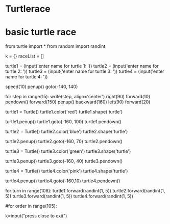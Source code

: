 # Turtlerace
# basic turtle race
from turtle import *
from random import randint

k = {}
raceList = []

turtle1 = (input('enter name for turtle 1: '))
turtle2 = (input('enter name for turtle 2: '))
turtle3 = (input('enter name for turtle 3: '))
turtle4 = (input('enter name for turtle 4: '))


speed(10)
penup()
goto(-140, 140)

for step in range(15):
    write(step, align='center')
    right(90)
    forward(10)
    pendown()
    forward(150)
    penup()
    backward(160)
    left(90)
    forward(20)

turtle1 = Turtle()
turtle1.color('red')
turtle1.shape('turtle')

turtle1.penup()
turtle1.goto(-160, 100)
turtle1.pendown()

turtle2 = Turtle()
turtle2.color('blue')
turtle2.shape('turtle')

turtle2.penup()
turtle2.goto(-160, 70)
turtle2.pendown()

turtle3 = Turtle()
turtle3.color('green')
turtle3.shape('turtle')

turtle3.penup()
turtle3.goto(-160, 40)
turtle3.pendown()

turtle4  = Turtle()
turtle4.color('pink')
turtle4.shape('turtle')

turtle4.penup()
turtle4.goto(-160,10)
turtle4.pendown()


for turn in range(108):
    turtle1.forward(randint(1, 5))
    turtle2.forward(randint(1, 5))
    turtle3.forward(randint(1, 5))
    turtle4.forward(randint(1, 5))

#for order in range(105):

k=input("press close to exit")
